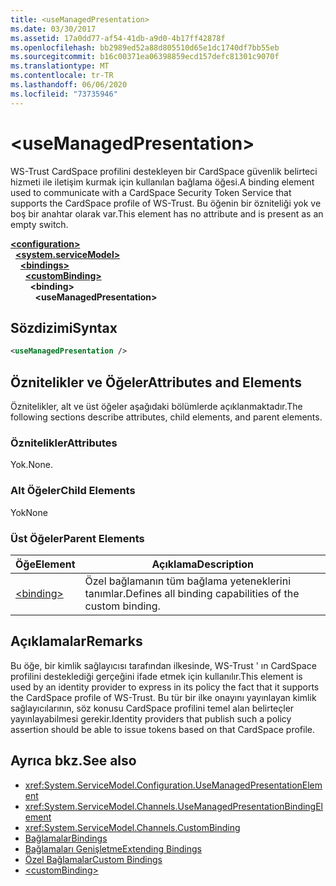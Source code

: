 ```yaml
---
title: <useManagedPresentation>
ms.date: 03/30/2017
ms.assetid: 17a0dd77-af54-41db-a9d0-4b17ff42878f
ms.openlocfilehash: bb2989ed52a88d805510d65e1dc1740df7bb55eb
ms.sourcegitcommit: b16c00371ea06398859ecd157defc81301c9070f
ms.translationtype: MT
ms.contentlocale: tr-TR
ms.lasthandoff: 06/06/2020
ms.locfileid: "73735946"
---
```

# \<useManagedPresentation>
<span data-ttu-id="9eea4-101">WS-Trust CardSpace profilini destekleyen bir CardSpace güvenlik belirteci hizmeti ile iletişim kurmak için kullanılan bağlama öğesi.</span><span class="sxs-lookup"><span data-stu-id="9eea4-101">A binding element used to communicate with a CardSpace Security Token Service that supports the CardSpace profile of WS-Trust.</span></span> <span data-ttu-id="9eea4-102">Bu öğenin bir özniteliği yok ve boş bir anahtar olarak var.</span><span class="sxs-lookup"><span data-stu-id="9eea4-102">This element has no attribute and is present as an empty switch.</span></span>  
  
[**\<configuration>**](../configuration-element.md)\
&nbsp;&nbsp;[**\<system.serviceModel>**](system-servicemodel.md)\
&nbsp;&nbsp;&nbsp;&nbsp;[**\<bindings>**](bindings.md)\
&nbsp;&nbsp;&nbsp;&nbsp;&nbsp;&nbsp;[**\<customBinding>**](custombinding.md)\
&nbsp;&nbsp;&nbsp;&nbsp;&nbsp;&nbsp;&nbsp;&nbsp;**\<binding>**\
&nbsp;&nbsp;&nbsp;&nbsp;&nbsp;&nbsp;&nbsp;&nbsp;&nbsp;&nbsp;**\<useManagedPresentation>**  
  
## <a name="syntax"></a><span data-ttu-id="9eea4-103">Sözdizimi</span><span class="sxs-lookup"><span data-stu-id="9eea4-103">Syntax</span></span>  
  
```xml  
<useManagedPresentation />
```  
  
## <a name="attributes-and-elements"></a><span data-ttu-id="9eea4-104">Öznitelikler ve Öğeler</span><span class="sxs-lookup"><span data-stu-id="9eea4-104">Attributes and Elements</span></span>  
 <span data-ttu-id="9eea4-105">Öznitelikler, alt ve üst öğeler aşağıdaki bölümlerde açıklanmaktadır.</span><span class="sxs-lookup"><span data-stu-id="9eea4-105">The following sections describe attributes, child elements, and parent elements.</span></span>  
  
### <a name="attributes"></a><span data-ttu-id="9eea4-106">Öznitelikler</span><span class="sxs-lookup"><span data-stu-id="9eea4-106">Attributes</span></span>  
 <span data-ttu-id="9eea4-107">Yok.</span><span class="sxs-lookup"><span data-stu-id="9eea4-107">None.</span></span>  
  
### <a name="child-elements"></a><span data-ttu-id="9eea4-108">Alt Öğeler</span><span class="sxs-lookup"><span data-stu-id="9eea4-108">Child Elements</span></span>  
 <span data-ttu-id="9eea4-109">Yok</span><span class="sxs-lookup"><span data-stu-id="9eea4-109">None</span></span>  
  
### <a name="parent-elements"></a><span data-ttu-id="9eea4-110">Üst Öğeler</span><span class="sxs-lookup"><span data-stu-id="9eea4-110">Parent Elements</span></span>  
  
|<span data-ttu-id="9eea4-111">Öğe</span><span class="sxs-lookup"><span data-stu-id="9eea4-111">Element</span></span>|<span data-ttu-id="9eea4-112">Açıklama</span><span class="sxs-lookup"><span data-stu-id="9eea4-112">Description</span></span>|  
|-------------|-----------------|  
|[\<binding>](bindings.md)|<span data-ttu-id="9eea4-113">Özel bağlamanın tüm bağlama yeteneklerini tanımlar.</span><span class="sxs-lookup"><span data-stu-id="9eea4-113">Defines all binding capabilities of the custom binding.</span></span>|  
  
## <a name="remarks"></a><span data-ttu-id="9eea4-114">Açıklamalar</span><span class="sxs-lookup"><span data-stu-id="9eea4-114">Remarks</span></span>  
 <span data-ttu-id="9eea4-115">Bu öğe, bir kimlik sağlayıcısı tarafından ilkesinde, WS-Trust ' ın CardSpace profilini desteklediği gerçeğini ifade etmek için kullanılır.</span><span class="sxs-lookup"><span data-stu-id="9eea4-115">This element is used by an identity provider to express in its policy the fact that it supports the CardSpace profile of WS-Trust.</span></span> <span data-ttu-id="9eea4-116">Bu tür bir ilke onayını yayınlayan kimlik sağlayıcılarının, söz konusu CardSpace profilini temel alan belirteçler yayınlayabilmesi gerekir.</span><span class="sxs-lookup"><span data-stu-id="9eea4-116">Identity providers that publish such a policy assertion should be able to issue tokens based on that CardSpace profile.</span></span>  
  
## <a name="see-also"></a><span data-ttu-id="9eea4-117">Ayrıca bkz.</span><span class="sxs-lookup"><span data-stu-id="9eea4-117">See also</span></span>

- <xref:System.ServiceModel.Configuration.UseManagedPresentationElement>
- <xref:System.ServiceModel.Channels.UseManagedPresentationBindingElement>
- <xref:System.ServiceModel.Channels.CustomBinding>
- [<span data-ttu-id="9eea4-118">Bağlamalar</span><span class="sxs-lookup"><span data-stu-id="9eea4-118">Bindings</span></span>](../../../wcf/bindings.md)
- [<span data-ttu-id="9eea4-119">Bağlamaları Genişletme</span><span class="sxs-lookup"><span data-stu-id="9eea4-119">Extending Bindings</span></span>](../../../wcf/extending/extending-bindings.md)
- [<span data-ttu-id="9eea4-120">Özel Bağlamalar</span><span class="sxs-lookup"><span data-stu-id="9eea4-120">Custom Bindings</span></span>](../../../wcf/extending/custom-bindings.md)
- [\<customBinding>](custombinding.md)
